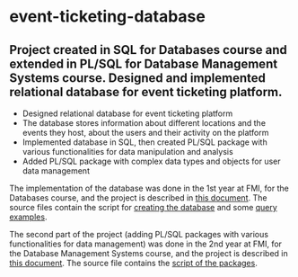 # event-ticketing-database
## Project created in SQL for Databases course and extended in PL/SQL for Database Management Systems course. Designed and implemented relational database for event ticketing platform.

* Designed relational database for event ticketing platform
* The database stores information about different locations and the events they host, about the users and their activity on the platform
* Implemented database in SQL, then created PL/SQL package with various functionalities for data manipulation and analysis
* Added PL/SQL package with complex data types and objects for user data management

The implementation of the database was done in the 1st year at FMI, for the Databases course, and the project is described in [this document](132_Ciocan_Alexandra-Diana-proiect.pdf). The source files contain the script for [creating the database](creare-inserare.sql) and some [query examples](exemple.sql).  

The second part of the project (adding PL/SQL packages with various functionalities for data management) was done in the 2nd year at FMI, for the Database Management Systems course, and the project is described in [this document](232_Ciocan_Alexandra-Diana-proiect.pdf). The source file contains the [script of the packages](sursa-sisteme-gestiune.sql).

